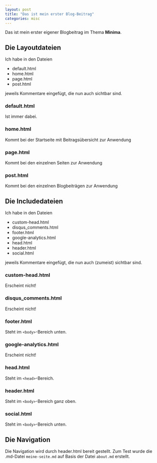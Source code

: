 ```yaml
---
layout: post
title: "Das ist mein erster Blog-Beitrag"
categories: misc
---
```


Das ist mein erster eigener Blogbeitrag im Thema **Minima**.

## Die Layoutdateien

Ich habe in den Dateien

* default.html
* home.html
* page.html
* post.html

jeweils Kommentare eingefügt, die nun auch sichtbar sind.

### default.html

Ist immer dabei.

### home.html

Kommt bei der Startseite mit Beitragsübersicht zur Anwendung

### page.html

Kommt bei den einzelnen Seiten zur Anwendung

### post.html

Kommt bei den einzelnen Blogbeiträgen zur Anwendung

## Die Includedateien

Ich habe in den Dateien

* custom-head.html
* disqus_comments.html
* footer.html
* google-analytics.html
* head.html
* header.html
* social.html

jeweils Kommentare eingefügt, die nun auch (zumeist) sichtbar sind.

### custom-head.html

Erscheint nicht!

### disqus_comments.html

Erscheint nicht!

### footer.html

Steht im `<body>`-Bereich unten.

### google-analytics.html

Erscheint nicht!

### head.html

Steht im `<head>`-Bereich.

### header.html

Steht im `<body>`-Bereich ganz oben.

### social.html

Steht im `<body>`-Bereich unten.

## Die Navigation

Die Navigation wird durch header.html bereit gestellt. Zum Test wurde die .md-Datei `meine-seite.md` auf Basis der Datei `about.md` erstellt.

